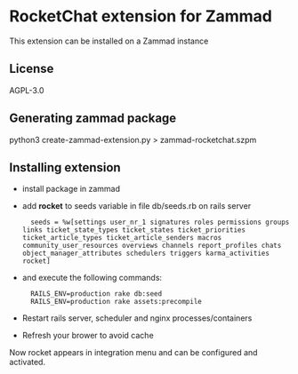 # RocketChat extension for Zammad

This extension can be installed on a Zammad instance

## License

AGPL-3.0

## Generating zammad package

python3 create-zammad-extension.py > zammad-rocketchat.szpm

## Installing extension

* install package in zammad
* add **rocket** to seeds variable in file db/seeds.rb on rails server

        seeds = %w[settings user_nr_1 signatures roles permissions groups links ticket_state_types ticket_states ticket_priorities ticket_article_types ticket_article_senders macros community_user_resources overviews channels report_profiles chats object_manager_attributes schedulers triggers karma_activities rocket]

* and execute the following commands:

        RAILS_ENV=production rake db:seed
        RAILS_ENV=production rake assets:precompile

* Restart rails server, scheduler and nginx processes/containers
* Refresh your brower to avoid cache

Now rocket appears in integration menu and can be configured and activated.
